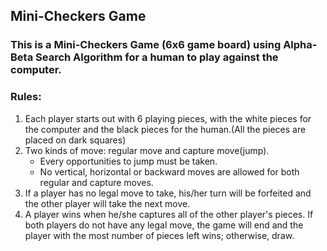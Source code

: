 ## Mini-Checkers Game 

### This is a Mini-Checkers Game (6x6 game board) using Alpha-Beta Search Algorithm for a human to play against the computer. 
### Rules: 
1. Each player starts out with 6 playing pieces, with the white pieces for the computer and the black pieces for the human.(All the pieces are placed on dark squares) 
2. Two kinds of move: regular move and capture move(jump). 
    * Every opportunities to jump must be taken.
    * No vertical, horizontal or backward moves are allowed for both regular and capture moves.
3. If a player has no legal move to take, his/her turn will be forfeited and the other player will take the next move.
4. A player wins when he/she captures all of the other player's pieces. If both players do not have any legal move, the game will end and the player with the most number of pieces left wins; otherwise, draw.




